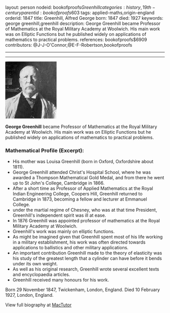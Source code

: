 layout: person
nodeid: bookofproofs$Greenhill
categories: history,19th-century
parentid: bookofproofs$603
tags: applied-maths,origin-england
orderid: 1847
title: Greenhill, Alfred George
born: 1847
died: 1927
keywords: george greenhill,greenhill
description: George Greenhill became Professor of Mathematics at the Royal Military Academy at Woolwich. His main work was on Elliptic Functions but he published widely on applications of mathematics to practical problems.
references: bookofproofs$6909
contributors: @J-J-O'Connor,@E-F-Robertson,bookofproofs

---



---

![Greenhill.jpg](https://github.com/bookofproofs/bookofproofs.github.io/blob/main/_sources/_assets/images/portraits/Greenhill.jpg?raw=true)

**George Greenhill**  became Professor of Mathematics at the Royal Military Academy at Woolwich. His main work was on Elliptic Functions but he published widely on applications of mathematics to practical problems.

### Mathematical Profile (Excerpt):
* His mother was Louisa Greenhill (born in Oxford, Oxfordshire about 1811).
* George Greenhill attended Christ's Hospital School, where he was awarded a Thompson Mathematical Gold Medal, and from there he went up to St John's College, Cambridge in 1866.
* After a short time as Professor of Applied Mathematics at the Royal Indian Engineering College, Coopers Hill, Greenhill returned to Cambridge in 1873, becoming a fellow and lecturer at Emmanuel College.
* under the martial regime of Chesney, who was at that time President, Greenhill's independent spirit was ill at ease.
* In 1876 Greenhill was appointed professor of mathematics at the Royal Military Academy at Woolwich.
* Greenhill's work was mainly on elliptic functions.
* As might be imagined given that Greenhill spent most of his life working in a military establishment, his work was often directed towards applications to ballistics and other military applications.
* An important contribution Greenhill made to the theory of elasticity was his study of the greatest length that a cylinder can have before it bends under its own weight.
* As well as his original research, Greenhill wrote several excellent texts and encyclopaedia articles.
* Greenhill received many honours for his work.

Born 29 November 1847, Twickenham, London, England. Died 10 February 1927, London, England.

View full biography at [MacTutor](https://mathshistory.st-andrews.ac.uk/Biographies/Greenhill/)
